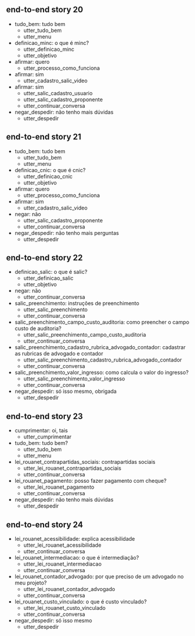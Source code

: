 ## end-to-end story 20
* tudo_bem: tudo bem
   - utter_tudo_bem
   - utter_menu
* definicao_minc: o que é minc?
   - utter_definicao_minc
   - utter_objetivo
* afirmar: quero
   - utter_processo_como_funciona
* afirmar: sim
   - utter_cadastro_salic_video
* afirmar: sim
   - utter_salic_cadastro_usuario
   - utter_salic_cadastro_proponente
   - utter_continuar_conversa
* negar_despedir: não tenho mais dúvidas
   - utter_despedir

## end-to-end story 21
* tudo_bem: tudo bem
   - utter_tudo_bem
   - utter_menu
* definicao_cnic: o que é cnic?
   - utter_definicao_cnic
   - utter_objetivo
* afirmar: quero
   - utter_processo_como_funciona
* afirmar: sim
   - utter_cadastro_salic_video
* negar: não
   - utter_salic_cadastro_proponente
   - utter_continuar_conversa
* negar_despedir: não tenho mais perguntas
   - utter_despedir

## end-to-end story 22
* definicao_salic: o que é salic?
   - utter_definicao_salic
   - utter_objetivo
* negar: não
   - utter_continuar_conversa
* salic_preenchimento: instruções de preenchimento
   - utter_salic_preenchimento
   - utter_continuar_conversa
* salic_preenchimento_campo_custo_auditoria: como preencher o campo custo de auditoria?
   - utter_salic_preenchimento_campo_custo_auditoria
   - utter_continuar_conversa
* salic_preenchimento_cadastro_rubrica_advogado_contador: cadastrar as rubricas de advogado e contador
   - utter_salic_preenchimento_cadastro_rubrica_advogado_contador
   - utter_continuar_conversa
* salic_preenchimento_valor_ingresso: como calcula o valor do ingresso?
   - utter_salic_preenchimento_valor_ingresso
   - utter_continuar_conversa
* negar_despedir: só isso mesmo, obrigada
   - utter_despedir

## end-to-end story 23
* cumprimentar: oi, tais
   - utter_cumprimentar
* tudo_bem: tudo bem?
   - utter_tudo_bem
   - utter_menu
* lei_rouanet_contrapartidas_sociais: contrapartidas sociais
   - utter_lei_rouanet_contrapartidas_sociais
   - utter_continuar_conversa
* lei_rouanet_pagamento: posso fazer pagamento com cheque?
   - utter_lei_rouanet_pagamento
   - utter_continuar_conversa
* negar_despedir: não tenho mais dúvidas
   - utter_despedir

## end-to-end story 24
* lei_rouanet_acessibilidade: explica acessibilidade
   - utter_lei_rouanet_acessibilidade
   - utter_continuar_conversa
* lei_rouanet_intermediacao: o que é intermediação?
   - utter_lei_rouanet_intermediacao
   - utter_continuar_conversa
* lei_rouanet_contador_advogado: por que preciso de um advogado no meu projeto?
   - utter_lei_rouanet_contador_advogado
   - utter_continuar_conversa
* lei_rouanet_custo_vinculado: o que é custo vinculado?
   - utter_lei_rouanet_custo_vinculado
   - utter_continuar_conversa
* negar_despedir: só isso mesmo
   - utter_despedir